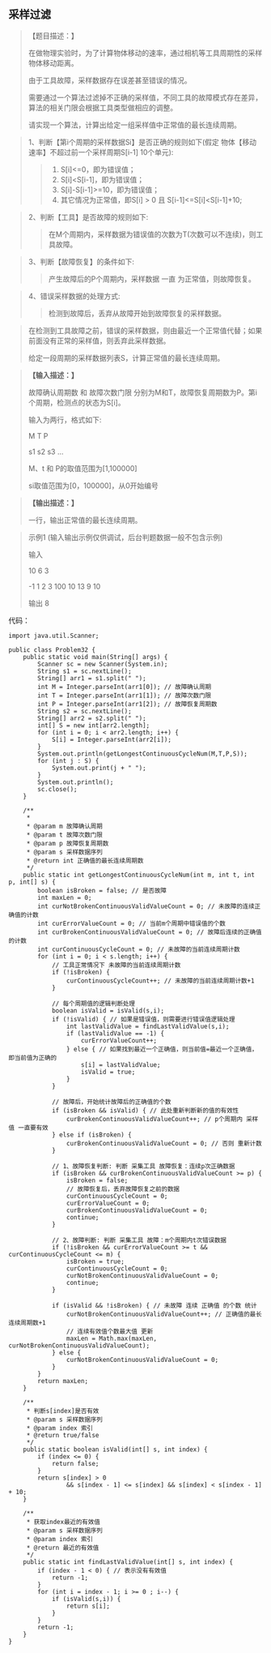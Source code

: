 ## 采样过滤

> 【题目描述：】
> 
> 在做物理实验时，为了计算物体移动的速率，通过相机等工具周期性的采样物体移动距离。
>
> 由于工具故障，采样数据存在误差甚至错误的情况。
>
> 需要通过一个算法过滤掉不正确的采样值，不同工具的故障模式存在差异，算法的相关门限会根据工具类型做相应的调整。
>
> 请实现一个算法，计算出给定一组采样值中正常值的最长连续周期。
>

> 1、判断【第i个周期的采样数据Si】是否正确的规则如下(假定 物体【移动速率】不超过前一个采样周期S[i-1] 10个单元):
>> 1) S[i]<=0，即为错误值；
>> 2) S[i]<S[i-1]，即为错误值；
>> 3) S[i]-S[i-1]>=10，即为错误值；
>> 4) 其它情况为正常值，即S[i] > 0 且 S[i-1]<=S[i]<S[i-1]+10;
> 

> 2、判断【工具】是否故障的规则如下:
>> 在M个周期内，采样数据为错误值的次数为T(次数可以不连续)，则工具故障。

> 3、判断【故障恢复】的条件如下:
>> 产生故障后的P个周期内，采样数据 一直 为正常值，则故障恢复。

> 4、错误采样数据的处理方式:
>> 检测到故障后，丢弃从故障开始到故障恢复的采样数据。

> 在检测到工具故障之前，错误的采样数据，则由最近一个正常值代替；如果前面没有正常的采样值，则丢弃此采样数据。
>
> 给定一段周期的采样数据列表S，计算正常值的最长连续周期。

> **【输入描述：】**
> 
> 故障确认周期数 和 故障次数门限 分别为M和T，故障恢复周期数为P。第i个周期，检测点的状态为S[i]。
>
> 输入为两行，格式如下:
> 
> M T P
> 
> s1 s2 s3 ...
> 
> M、t 和 P的取值范围为[1,100000]
> 
> si取值范围为[0，100000]，从0开始编号
>

> **【输出描述：】**
> 
> 一行，输出正常值的最长连续周期。

> 示例1 (输入输出示例仅供调试，后台判题数据一般不包含示例)
> 
> 输入
> 
> 10 6 3
> 
> -1 1 2 3 100 10 13 9 10
>
> 输出
> 8

代码：
```
import java.util.Scanner;

public class Problem32 {
    public static void main(String[] args) {
        Scanner sc = new Scanner(System.in);
        String s1 = sc.nextLine();
        String[] arr1 = s1.split(" ");
        int M = Integer.parseInt(arr1[0]); // 故障确认周期
        int T = Integer.parseInt(arr1[1]); // 故障次数门限
        int P = Integer.parseInt(arr1[2]); // 故障恢复周期数
        String s2 = sc.nextLine();
        String[] arr2 = s2.split(" ");
        int[] S = new int[arr2.length];
        for (int i = 0; i < arr2.length; i++) {
            S[i] = Integer.parseInt(arr2[i]);
        }
        System.out.println(getLongestContinuousCycleNum(M,T,P,S));
        for (int j : S) {
            System.out.print(j + " ");
        }
        System.out.println();
        sc.close();
    }

    /**
     *
     * @param m 故障确认周期
     * @param t 故障次数门限
     * @param p 故障恢复周期数
     * @param s 采样数据序列
     * @return int 正确值的最长连续周期数
     */
    public static int getLongestContinuousCycleNum(int m, int t, int p, int[] s) {
        boolean isBroken = false; // 是否故障
        int maxLen = 0;
        int curNotBrokenContinuousValidValueCount = 0; // 未故障的连续正确值的计数
        int curErrorValueCount = 0; // 当前m个周期中错误值的个数
        int curBrokenContinuousValidValueCount = 0; // 故障后连续的正确值的计数
        int curContinuousCycleCount = 0; // 未故障的当前连续周期计数
        for (int i = 0; i < s.length; i++) {
            // 工具正常情况下 未故障的当前连续周期计数
            if (!isBroken) {
                curContinuousCycleCount++; // 未故障的当前连续周期计数+1
            }

            // 每个周期值的逻辑判断处理
            boolean isValid = isValid(s,i);
            if (!isValid) { // 如果是错误值，则需要进行错误值逻辑处理
                int lastValidValue = findLastValidValue(s,i);
                if (lastValidValue == -1) {
                    curErrorValueCount++;
                } else { // 如果找到最近一个正确值，则当前值=最近一个正确值，即当前值为正确的
                    s[i] = lastValidValue;
                    isValid = true;
                }
            }

            // 故障后，开始统计故障后的正确值的个数
            if (isBroken && isValid) { // 此处重新判断新的值的有效性
                curBrokenContinuousValidValueCount++; // p个周期内 采样值 一直要有效
            } else if (isBroken) {
                curBrokenContinuousValidValueCount = 0; // 否则 重新计数
            }

            // 1、故障恢复判断: 判断 采集工具 故障恢复：连续p次正确数据
            if (isBroken && curBrokenContinuousValidValueCount >= p) {
                isBroken = false;
                // 故障恢复后，丢弃故障恢复之前的数据
                curContinuousCycleCount = 0;
                curErrorValueCount = 0;
                curBrokenContinuousValidValueCount = 0;
                continue;
            }

            // 2、故障判断: 判断 采集工具 故障：m个周期内t次错误数据
            if (!isBroken && curErrorValueCount >= t && curContinuousCycleCount <= m) {
                isBroken = true;
                curContinuousCycleCount = 0;
                curNotBrokenContinuousValidValueCount = 0;
                continue;
            }

            if (isValid && !isBroken) { // 未故障 连续 正确值 的个数 统计
                curNotBrokenContinuousValidValueCount++; // 正确值的最长连续周期数+1
                // 连续有效值个数最大值 更新
                maxLen = Math.max(maxLen, curNotBrokenContinuousValidValueCount);
            } else {
                curNotBrokenContinuousValidValueCount = 0;
            }
        }
        return maxLen;
    }

    /**
     * 判断s[index]是否有效
     * @param s 采样数据序列
     * @param index 索引
     * @return true/false
     */
    public static boolean isValid(int[] s, int index) {
        if (index <= 0) {
            return false;
        }
        return s[index] > 0
                && s[index - 1] <= s[index] && s[index] < s[index - 1] + 10;
    }

    /**
     * 获取index最近的有效值
     * @param s 采样数据序列
     * @param index 索引
     * @return 最近的有效值
     */
    public static int findLastValidValue(int[] s, int index) {
        if (index - 1 < 0) { // 表示没有有效值
            return -1;
        }
        for (int i = index - 1; i >= 0 ; i--) {
            if (isValid(s,i)) {
                return s[i];
            }
        }
        return -1;
    }
}
```
